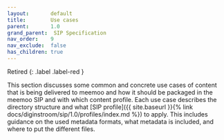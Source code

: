 ```yaml
---
layout:       default
title:        Use cases
parent:       1.0
grand_parent:  SIP Specification
nav_order:    9
nav_exclude:  false
has_children: true
---
```

Retired
{: .label .label-red }

This section discusses some common and concrete use cases of content that is being delivered to meemoo and how it should be packaged in the meemoo SIP and with which content profile.
Each use case describes the directory structure and what [SIP profile]({{ site.baseurl }}{% link docs/diginstroom/sip/1.0/profiles/index.md %}) to apply.
This includes guidance on the used metadata formats, what metadata is included, and where to put the different files.
